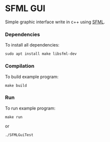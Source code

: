 # SFML GUI

Simple graphic interface write in c++ using [SFML](https://www.sfml-dev.org/).

### Dependencies

To install all dependencies:

```
sudo apt install make libsfml-dev
```

### Compilation

To build example program:

```
make build
```

### Run

To run example program:

```
make run
```
or
```
./SFMLGuiTest
```
